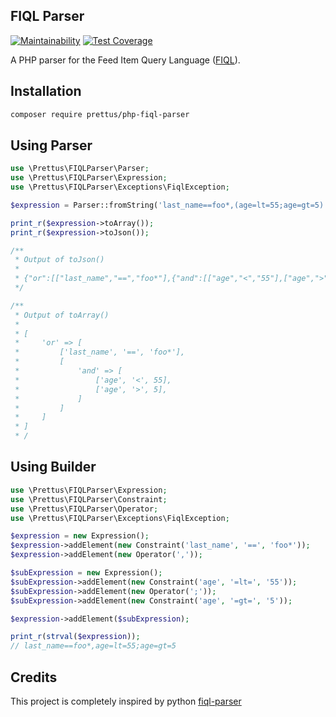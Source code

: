 ## FIQL Parser

[![Maintainability](https://api.codeclimate.com/v1/badges/e4204205a1e289b03f18/maintainability)](https://codeclimate.com/github/andersao/php-fiql-parser/maintainability)
[![Test Coverage](https://api.codeclimate.com/v1/badges/e4204205a1e289b03f18/test_coverage)](https://codeclimate.com/github/andersao/php-fiql-parser/test_coverage)

A PHP parser for the Feed Item Query
Language ([FIQL](https://datatracker.ietf.org/doc/html/draft-nottingham-atompub-fiql-00)).

## Installation

```bash
composer require prettus/php-fiql-parser
```

## Using Parser

```php
use \Prettus\FIQLParser\Parser;
use \Prettus\FIQLParser\Expression;
use \Prettus\FIQLParser\Exceptions\FiqlException;

$expression = Parser::fromString('last_name==foo*,(age=lt=55;age=gt=5)');

print_r($expression->toArray());
print_r($expression->toJson());

/**
 * Output of toJson()
 *
 * {"or":[["last_name","==","foo*"],{"and":[["age","<","55"],["age",">","5"]]}]}
 */

/**
 * Output of toArray()
 *
 * [
 *     'or' => [
 *         ['last_name', '==', 'foo*'],
 *         [
 *             'and' => [
 *                 ['age', '<', 55],
 *                 ['age', '>', 5],
 *             ]
 *         ]
 *     ]
 * ]
 * /
```

## Using Builder

```php
use \Prettus\FIQLParser\Expression;
use \Prettus\FIQLParser\Constraint;
use \Prettus\FIQLParser\Operator;
use \Prettus\FIQLParser\Exceptions\FiqlException;

$expression = new Expression();
$expression->addElement(new Constraint('last_name', '==', 'foo*'));
$expression->addElement(new Operator(','));

$subExpression = new Expression();
$subExpression->addElement(new Constraint('age', '=lt=', '55'));
$subExpression->addElement(new Operator(';'));
$subExpression->addElement(new Constraint('age', '=gt=', '5'));

$expression->addElement($subExpression);

print_r(strval($expression));
// last_name==foo*,age=lt=55;age=gt=5
```

## Credits

This project is completely inspired by python [fiql-parser](https://github.com/sergedomk/fiql_parser)
